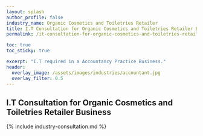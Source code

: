 ```yaml
---
layout: splash 
author_profile: false 
industry_name: Organic Cosmetics and Toiletries Retailer
title: I.T Consultation for Organic Cosmetics and Toiletries Retailer Business
permalink: /it-consultation-for-organic-cosmetics-and-toiletries-retailer-business

toc: true
toc_sticky: true

excerpt: "I.T required in a Accountancy Practice Business."
header:
  overlay_image: /assets/images/industries/accountant.jpg
  overlay_filter: 0.5 
---
```


## I.T Consultation for Organic Cosmetics and Toiletries Retailer Business

{% include industry-consultation.md %}
